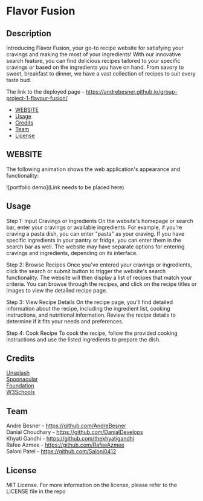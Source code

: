 # Flavor Fusion

## Description

Introducing Flavor Fusion, your go-to recipe website for satisfying your cravings and making the most of your ingredients! With our innovative search feature, you can find delicious recipes tailored to your specific cravings or based on the ingredients you have on hand. From savory to sweet, breakfast to dinner, we have a vast collection of recipes to suit every taste bud.

The link to the deployed page - https://andrebesner.github.io/group-project-1-flavour-fusion/

- [WEBSITE](#WEBSITE)
- [Usage](#usage)
- [Credits](#credits)
- [Team](#team)
- [License](#license)

## WEBSITE

The following animation shows the web application's appearance and functionality:

![portfolio demo](Link needs to be placed here)

## Usage

Step 1: Input Cravings or Ingredients
On the website's homepage or search bar, enter your cravings or available ingredients. For example, if you're craving a pasta dish, you can enter "pasta" as your craving. If you have specific ingredients in your pantry or fridge, you can enter them in the search bar as well. The website may have separate options for entering cravings and ingredients, depending on its interface.

Step 2: Browse Recipes
Once you've entered your cravings or ingredients, click the search or submit button to trigger the website's search functionality. The website will then display a list of recipes that match your criteria. You can browse through the recipes, and click on the recipe titles or images to view the detailed recipe page.

Step 3: View Recipe Details
On the recipe page, you'll find detailed information about the recipe, including the ingredient list, cooking instructions, and nutritional information. Review the recipe details to determine if it fits your needs and preferences.

Step 4: Cook Recipe
To cook the recipe, follow the provided cooking instructions and use the listed ingredients to prepare the dish.

## Credits

[Unsplash](https://unsplash.com/) </br>
[Spoonacular](https://spoonacular.com/food-api) </br>
[Foundation](https://get.foundation/) </br>
[W3Schools](https://www.w3schools.com/ )</br>

## Team

Andre Besner - https://github.com/AndreBesner </br>
Danial Choudhary - https://github.com/DanialDevelops </br>
Khyati Gandhi - https://github.com/thekhyatigandhi </br>
Rafee Azmee - https://github.com/RafeeAzmee </br>
Saloni Patel - https://github.com/Saloni0412 </br>

## License

MIT License.
For more information on the license, please refer to the LICENSE file in the repo
